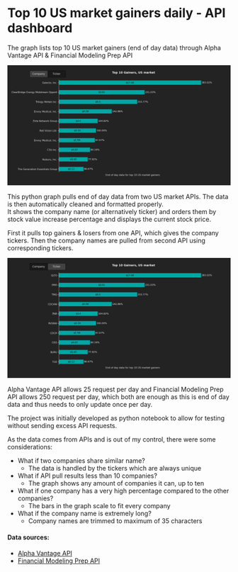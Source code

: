 # Top 10 US market gainers daily - API dashboard
The graph lists top 10 US market gainers (end of day data) through Alpha Vantage API &amp; Financial Modeling Prep API

<img src="/Screenshots/output1.png">

This python graph pulls end of day data from two US market APIs. The data is then automatically cleaned and formatted properly.<br/> 
It shows the company name (or alternatively ticker) and orders them by stock value increase percentage and displays the current stock price.

First it pulls top gainers & losers from one API, which gives the company tickers. Then the company names are pulled from second API using corresponding tickers.

<img src="Screenshots/output2.png">

Alpha Vantage API allows 25 request per day and Financial Modeling Prep API allows 250 request per day, which both are enough as this is end of day data and thus needs to only update once per day.

The project was initially developed as python notebook to allow for testing without sending excess API requests.

As the data comes from APIs and is out of my control, there were some considerations:<br/> 
- What if two companies share similar name?
  - The data is handled by the tickers which are always unique
- What if API pull results less than 10 companies?
  - The graph shows any amount of companies it can, up to ten
- What if one company has a very high percentage compared to the other companies?
  - The bars in the graph scale to fit every company
- What if the company name is extremely long?
  - Company names are trimmed to maximum of 35 characters

#### Data sources:
- [Alpha Vantage API](https://www.alphavantage.co/)<br/> 
- [Financial Modeling Prep API](https://site.financialmodelingprep.com/)
